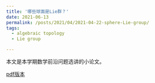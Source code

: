 ```yaml
---
title: '哪些球面是Lie群？'
date: 2021-06-13
permalink: /posts/2021/04/2021-04-22-sphere-Lie-group/
tags:
  - algebraic topology
  - Lie group

---
```


本文是本学期数学前沿问题选讲的小论文。

[pdf版本](https://llddeddym.github.io/files/2021-06-13-sphere-Lie-group.pdf)